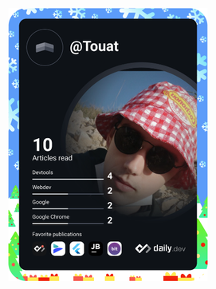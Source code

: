<a href="https://app.daily.dev/Touat"><img src="https://github.com/amcpqb86/amcpqb86/blob/master/devcard.svg" width="400" alt="Amélien's Dev Card"/></a>